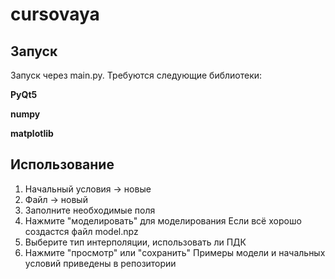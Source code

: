 # cursovaya
## Запуск
Запуск через main.py. Требуются следующие библиотеки:

**PyQt5**

**numpy**

**matplotlib**

## Использование
1. Начальный условия -> новые
2. Файл -> новый
3. Заполните необходимые поля
4. Нажмите "моделировать" для моделирования
Если всё хорошо создастся файл model.npz
5. Выберите тип интерполяции, использовать ли ПДК
6. Нажмите "просмотр" или "сохранить"
Примеры модели и начальных условий приведены в репозитории
